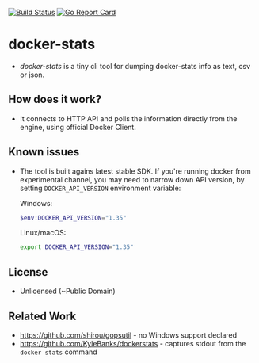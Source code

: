[![Build Status](https://travis-ci.org/unjello/docker-stats-go.svg?branch=master)](https://travis-ci.org/unjello/docker-stats-go)
[![Go Report Card](https://goreportcard.com/badge/github.com/unjello/docker-stats-go)](https://goreportcard.com/report/github.com/docker-stats-go)

# docker-stats

- _docker-stats_ is a tiny cli tool for dumping docker-stats info as text, csv or json.

## How does it work?

- It connects to HTTP API and polls the information directly from the engine, using official Docker Client.

## Known issues

- The tool is built agains latest stable SDK. If you're running docker from experimental channel, you may need to narrow down API version, by setting `DOCKER_API_VERSION` environment variable:

  Windows:

  ```powershell
  $env:DOCKER_API_VERSION="1.35"
  ```

  Linux/macOS:

  ```bash
  export DOCKER_API_VERSION="1.35"
  ```

## License

- Unlicensed (~Public Domain)

## Related Work

- https://github.com/shirou/gopsutil - no Windows support declared
- https://github.com/KyleBanks/dockerstats - captures stdout from the `docker stats` command